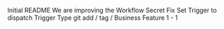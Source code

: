 Initial README
We are improving the Workflow
Secret Fix
Set Trigger to dispatch
Trigger Type
git add / tag / Business Feature 1 - 1